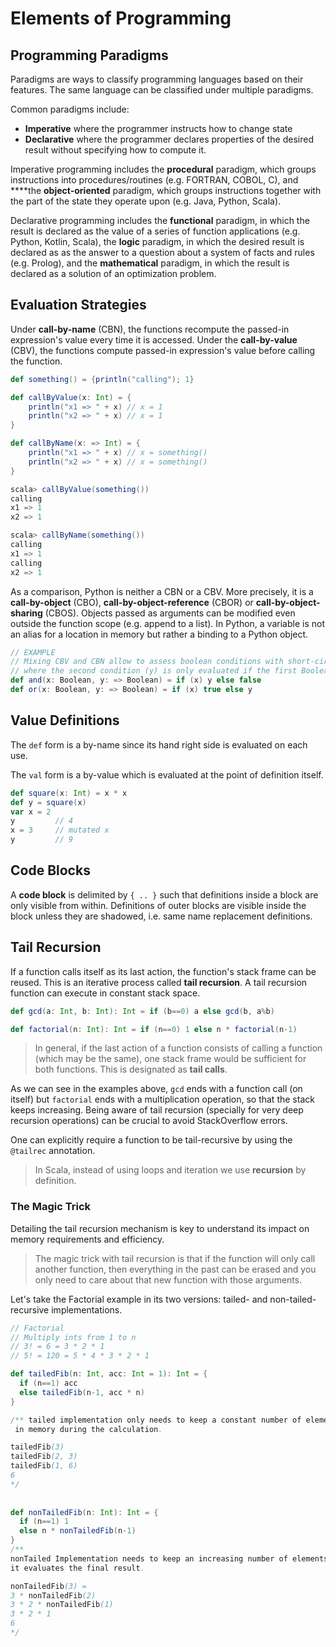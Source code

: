 # Elements of Programming

## Programming Paradigms

Paradigms are ways to classify programming languages based on their features. The same language can be classified under multiple paradigms.

Common paradigms include:  
- **Imperative** where the programmer instructs how to change state  
- **Declarative** where the programmer declares properties of the desired result without specifying how to compute it.

Imperative programming includes the **procedural** paradigm, which groups instructions into procedures/routines \(e.g. FORTRAN, COBOL, C\), and ****the **object-oriented** paradigm, which groups instructions together with the part of the state they operate upon \(e.g. Java, Python, Scala\).

Declarative programming includes the **functional** paradigm, in which the result is declared as the value of a series of function applications \(e.g. Python, Kotlin, Scala\), the **logic** paradigm, in which the desired result is declared as as the answer to a question about a system of facts and rules \(e.g. Prolog\), and the **mathematical** paradigm, in which the result is declared as a solution of an  optimization problem.

## Evaluation Strategies

Under **call-by-name** \(CBN\), the functions recompute the passed-in expression's value every time it is accessed. Under the **call-by-value** \(CBV\), the functions compute passed-in expression's value before calling the function. 

```scala
def something() = {println("calling"); 1}

def callByValue(x: Int) = {
    println("x1 => " + x) // x = 1
    println("x2 => " + x) // x = 1
}

def callByName(x: => Int) = {
    println("x1 => " + x) // x = something()
    println("x2 => " + x) // x = something()
}

scala> callByValue(something())
calling
x1 => 1
x2 => 1

scala> callByName(something())
calling
x1 => 1
calling
x2 => 1

```

As a comparison, Python is neither a CBN or a CBV. More precisely, it is a **call-by-object** \(CBO\), **call-by-object-reference** \(CBOR\) or **call-by-object-sharing** \(CBOS\). Objects passed as arguments can be modified even outside the function scope \(e.g. append to a list\). In Python, a variable is not an alias for a location in memory but rather a binding to a Python object.



```scala
// EXAMPLE
// Mixing CBV and CBN allow to assess boolean conditions with short-circuit evaluation,
// where the second condition (y) is only evaluated if the first Boolean is met.
def and(x: Boolean, y: => Boolean) = if (x) y else false
def or(x: Boolean, y: => Boolean) = if (x) true else y
```

## Value Definitions

The `def` form is a by-name since its hand right side is evaluated on each use.

The `val` form is a by-value which is evaluated at the point of definition itself.

```scala
def square(x: Int) = x * x
def y = square(x)
var x = 2
y         // 4
x = 3     // mutated x
y         // 9
```

## Code Blocks

A **code block** is delimited by `{ .. }` such that definitions inside a block are only visible from within. Definitions of outer blocks are visible inside the block unless they are shadowed, i.e. same name replacement definitions.

## Tail Recursion

If a function calls itself as its last action, the function's stack frame can be reused. This is an iterative process called **tail recursion**. A tail recursion function can execute in constant stack space.

```scala
def gcd(a: Int, b: Int): Int = if (b==0) a else gcd(b, a%b)

def factorial(n: Int): Int = if (n==0) 1 else n * factorial(n-1)
```

> In general, if the last action of a function consists of calling a function \(which may be the same\), one stack frame would be sufficient for both functions. This is designated as **tail calls**.

As we can see in the examples above, `gcd` ends with a function call \(on itself\) but `factorial` ends with a multiplication operation, so that the stack keeps increasing. Being aware of tail recursion \(specially for very deep recursion operations\) can be crucial to avoid StackOverflow errors. 

One can explicitly require a function to be tail-recursive by using the `@tailrec` annotation.

> In Scala, instead of using loops and iteration we use **recursion** by definition.

### The Magic Trick

Detailing the tail recursion mechanism is key to understand its impact on memory requirements and efficiency.

> The magic trick with tail recursion is that if the function will only call another function, then everything in the past can be erased and you only need to care about that new function with those arguments.

Let's take the Factorial example in its two versions: tailed- and non-tailed-recursive implementations.

```scala
// Factorial
// Multiply ints from 1 to n
// 3! = 6 = 3 * 2 * 1
// 5! = 120 = 5 * 4 * 3 * 2 * 1

def tailedFib(n: Int, acc: Int = 1): Int = {
  if (n==1) acc
  else tailedFib(n-1, acc * n)
}

/** tailed implementation only needs to keep a constant number of elements
 in memory during the calculation.

tailedFib(3)
tailedFib(2, 3)
tailedFib(1, 6)
6
*/
  
  
def nonTailedFib(n: Int): Int = {
  if (n==1) 1
  else n * nonTailedFib(n-1)
}  
/** 
nonTailed Implementation needs to keep an increasing number of elements until
it evaluates the final result.

nonTailedFib(3) = 
3 * nonTailedFib(2)
3 * 2 * nonTailedFib(1)
3 * 2 * 1
6
*/ 

```

